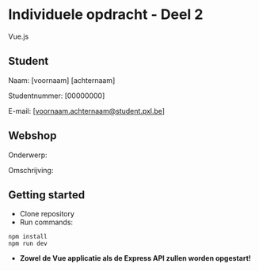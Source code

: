 # Individuele opdracht - Deel 2

Vue.js

## Student

Naam: [voornaam] [achternaam]

Studentnummer: [00000000]

E-mail: [voornaam.achternaam@student.pxl.be]

## Webshop

Onderwerp:

Omschrijving:

## Getting started

- Clone repository
- Run commands:

```
npm install
npm run dev
```

- **Zowel de Vue applicatie als de Express API zullen worden opgestart!**
